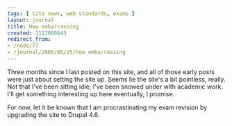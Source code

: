 ```yaml
---
tags: [ site news, web standards, exams ]
layout: journal
title: How embarrassing
created: 1117060643
redirect_from:
- /node/77
- /journal/2005/05/25/how_embarrassing
---
```

Three months since I last posted on this site, and all of those early posts were
just about setting the site up. Seems lie the site's a bit pointless, really.
Not that I've been sitting idle; I've been snowed under with academic work. I'll
get something interesting up here eventually, I promise.

For now, let it be known that I am procrastinating my exam revision by upgrading
the site to Drupal 4.6.
